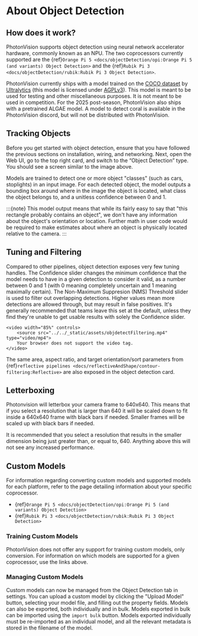 # About Object Detection

## How does it work?

PhotonVision supports object detection using neural network accelerator hardware, commonly known as an NPU. The two coprocessors currently supported are the {ref}`Orange Pi 5 <docs/objectDetection/opi:Orange Pi 5 (and variants) Object Detection>` and the {ref}`Rubik Pi 3 <docs/objectDetection/rubik:Rubik Pi 3 Object Detection>`.

PhotonVision currently ships with a model trained on the [COCO dataset](https://cocodataset.org/) by [Ultralytics](https://github.com/ultralytics/ultralytics) (this model is licensed under [AGPLv3](https://www.gnu.org/licenses/agpl-3.0.en.html)). This model is meant to be used for testing and other miscellaneous purposes. It is not meant to be used in competition. For the 2025 post-season, PhotonVision also ships with a pretrained ALGAE model. A model to detect coral is available in the PhotonVision discord, but will not be distributed with PhotonVision.

## Tracking Objects

Before you get started with object detection, ensure that you have followed the previous sections on installation, wiring, and networking. Next, open the Web UI, go to the top right card, and switch to the “Object Detection” type. You should see a screen similar to the image above.

Models are trained to detect one or more object "classes" (such as cars, stoplights) in an input image. For each detected object, the model outputs a bounding box around where in the image the object is located, what class the object belongs to, and a unitless confidence between 0 and 1.

:::{note}
This model output means that while its fairly easy to say that "this rectangle probably contains an object", we don't have any information about the object's orientation or location. Further math in user code would be required to make estimates about where an object is physically located relative to the camera.
:::

## Tuning and Filtering

Compared to other pipelines, object detection exposes very few tuning handles. The Confidence slider changes the minimum confidence that the model needs to have in a given detection to consider it valid, as a number between 0 and 1 (with 0 meaning completely uncertain and 1 meaning maximally certain). The Non-Maximum Suppresion (NMS) Threshold slider is used to filter out overlapping detections. Higher values mean more detections are allowed through, but may result in false positives. It's generally recommended that teams leave this set at the default, unless they find they're unable to get usable results with solely the Confidence slider.

```{raw} html
<video width="85%" controls>
    <source src="../../_static/assets/objdetectFiltering.mp4" type="video/mp4">
    Your browser does not support the video tag.
</video>
```

The same area, aspect ratio, and target orientation/sort parameters from {ref}`reflective pipelines <docs/reflectiveAndShape/contour-filtering:Reflective>` are also exposed in the object detection card.

## Letterboxing

Photonvision will letterbox your camera frame to 640x640. This means that if you select a resolution that is larger than 640 it will be scaled down to fit inside a 640x640 frame with black bars if needed. Smaller frames will be scaled up with black bars if needed.

It is recommended that you select a resolution that results in the smaller dimension being just greater than, or equal to, 640. Anything above this will not see any increased performance.

## Custom Models

For information regarding converting custom models and supported models for each platform, refer to the page detailing information about your specific coprocessor.

 - {ref}`Orange Pi 5 <docs/objectDetection/opi:Orange Pi 5 (and variants) Object Detection>`
 - {ref}`Rubik Pi 3 <docs/objectDetection/rubik:Rubik Pi 3 Object Detection>`

 ### Training Custom Models

PhotonVision does not offer any support for training custom models, only conversion. For information on which models are supported for a given coprocessor, use the links above.

 ### Managing Custom Models

Custom models can now be managed from the Object Detection tab in settings. You can upload a custom model by clicking the "Upload Model" button, selecting your model file, and filling out the property fields. Models can also be exported, both individually and in bulk. Models exported in bulk can be imported using the `import bulk` button. Models exported individually must be re-imported as an individual model, and all the relevant metadata is stored in the filename of the model.
